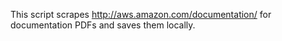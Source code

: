 This script scrapes http://aws.amazon.com/documentation/ for documentation PDFs and saves them locally.
